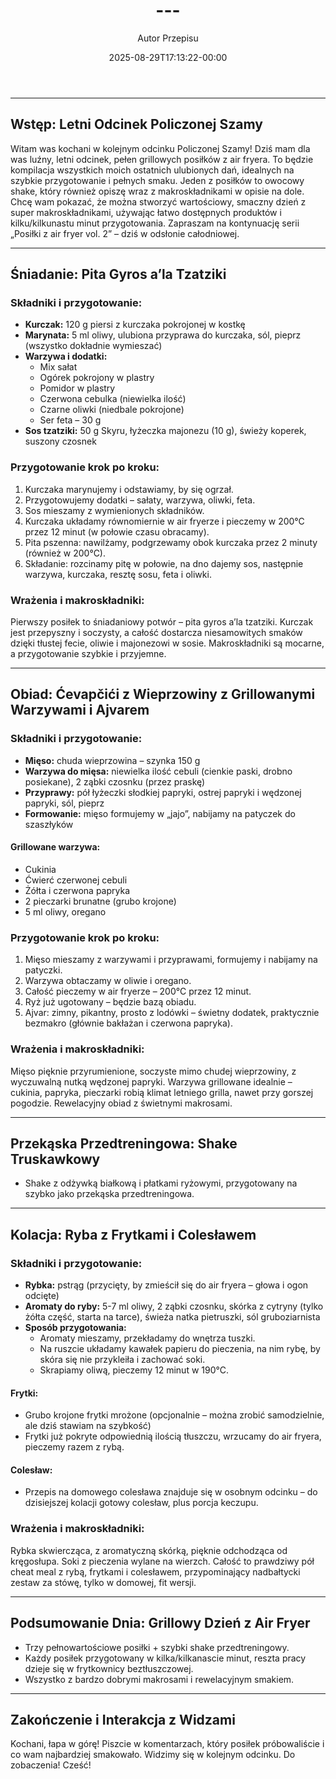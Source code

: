 ﻿---
draft: true
title: "---"
author: "Autor Przepisu"
recipe_image: images/recipe-headers/default.avif
date: 2025-08-29T17:13:22-00:00
categories: ["do-kategoryzacji"]
tags: ["draft"]
tagline: "Przepis do sformatowania"
servings: 4
prep_time: 15
cook: true
cook_time: 30
calories: 300
protein: 20
fat: 10
carbohydrate: 25
---
---

## **Wstęp: Letni Odcinek Policzonej Szamy**

Witam was kochani w kolejnym odcinku Policzonej Szamy! Dziś mam dla was luźny, letni odcinek, pełen grillowych posiłków z air fryera. To będzie kompilacja wszystkich moich ostatnich ulubionych dań, idealnych na szybkie przygotowanie i pełnych smaku. Jeden z posiłków to owocowy shake, który również opiszę wraz z makroskładnikami w opisie na dole. Chcę wam pokazać, że można stworzyć wartościowy, smaczny dzień z super makroskładnikami, używając łatwo dostępnych produktów i kilku/kilkunastu minut przygotowania. Zapraszam na kontynuację serii „Posiłki z air fryer vol. 2” – dziś w odsłonie całodniowej.

---

## **Śniadanie: Pita Gyros a’la Tzatziki**

### **Składniki i przygotowanie:**

- **Kurczak:** 120 g piersi z kurczaka pokrojonej w kostkę
- **Marynata:** 5 ml oliwy, ulubiona przyprawa do kurczaka, sól, pieprz (wszystko dokładnie wymieszać)
- **Warzywa i dodatki:**
  - Mix sałat
  - Ogórek pokrojony w plastry
  - Pomidor w plastry
  - Czerwona cebulka (niewielka ilość)
  - Czarne oliwki (niedbale pokrojone)
  - Ser feta – 30 g
- **Sos tzatziki:** 50 g Skyru, łyżeczka majonezu (10 g), świeży koperek, suszony czosnek

### **Przygotowanie krok po kroku:**

1. Kurczaka marynujemy i odstawiamy, by się ogrzał.
2. Przygotowujemy dodatki – sałaty, warzywa, oliwki, feta.
3. Sos mieszamy z wymienionych składników.
4. Kurczaka układamy równomiernie w air fryerze i pieczemy w 200°C przez 12 minut (w połowie czasu obracamy).
5. Pita pszenna: nawilżamy, podgrzewamy obok kurczaka przez 2 minuty (również w 200°C).
6. Składanie: rozcinamy pitę w połowie, na dno dajemy sos, następnie warzywa, kurczaka, resztę sosu, feta i oliwki.

### **Wrażenia i makroskładniki:**

Pierwszy posiłek to śniadaniowy potwór – pita gyros a’la tzatziki. Kurczak jest przepyszny i soczysty, a całość dostarcza niesamowitych smaków dzięki tłustej fecie, oliwie i majonezowi w sosie. Makroskładniki są mocarne, a przygotowanie szybkie i przyjemne.

---

## **Obiad: Ćevapčići z Wieprzowiny z Grillowanymi Warzywami i Ajvarem**

### **Składniki i przygotowanie:**

- **Mięso:** chuda wieprzowina – szynka 150 g
- **Warzywa do mięsa:** niewielka ilość cebuli (cienkie paski, drobno posiekane), 2 ząbki czosnku (przez praskę)
- **Przyprawy:** pół łyżeczki słodkiej papryki, ostrej papryki i wędzonej papryki, sól, pieprz
- **Formowanie:** mięso formujemy w „jajo”, nabijamy na patyczek do szaszłyków

#### **Grillowane warzywa:**
- Cukinia
- Ćwierć czerwonej cebuli
- Żółta i czerwona papryka
- 2 pieczarki brunatne (grubo krojone)
- 5 ml oliwy, oregano

### **Przygotowanie krok po kroku:**

1. Mięso mieszamy z warzywami i przyprawami, formujemy i nabijamy na patyczki.
2. Warzywa obtaczamy w oliwie i oregano.
3. Całość pieczemy w air fryerze – 200°C przez 12 minut.
4. Ryż już ugotowany – będzie bazą obiadu.
5. Ajvar: zimny, pikantny, prosto z lodówki – świetny dodatek, praktycznie bezmakro (głównie bakłażan i czerwona papryka).

### **Wrażenia i makroskładniki:**

Mięso pięknie przyrumienione, soczyste mimo chudej wieprzowiny, z wyczuwalną nutką wędzonej papryki. Warzywa grillowane idealnie – cukinia, papryka, pieczarki robią klimat letniego grilla, nawet przy gorszej pogodzie. Rewelacyjny obiad z świetnymi makrosami.

---

## **Przekąska Przedtreningowa: Shake Truskawkowy**

- Shake z odżywką białkową i płatkami ryżowymi, przygotowany na szybko jako przekąska przedtreningowa.

---

## **Kolacja: Ryba z Frytkami i Colesławem**

### **Składniki i przygotowanie:**

- **Rybka:** pstrąg (przycięty, by zmieścił się do air fryera – głowa i ogon odcięte)
- **Aromaty do ryby:** 5-7 ml oliwy, 2 ząbki czosnku, skórka z cytryny (tylko żółta część, starta na tarce), świeża natka pietruszki, sól gruboziarnista
- **Sposób przygotowania:**
  - Aromaty mieszamy, przekładamy do wnętrza tuszki.
  - Na ruszcie układamy kawałek papieru do pieczenia, na nim rybę, by skóra się nie przykleiła i zachować soki.
  - Skrapiamy oliwą, pieczemy 12 minut w 190°C.

#### **Frytki:**
- Grubo krojone frytki mrożone (opcjonalnie – można zrobić samodzielnie, ale dziś stawiam na szybkość)
- Frytki już pokryte odpowiednią ilością tłuszczu, wrzucamy do air fryera, pieczemy razem z rybą.

#### **Colesław:**
- Przepis na domowego colesława znajduje się w osobnym odcinku – do dzisiejszej kolacji gotowy colesław, plus porcja keczupu.

### **Wrażenia i makroskładniki:**

Rybka skwiercząca, z aromatyczną skórką, pięknie odchodząca od kręgosłupa. Soki z pieczenia wylane na wierzch. Całość to prawdziwy pół cheat meal z rybą, frytkami i colesławem, przypominający nadbałtycki zestaw za stówę, tylko w domowej, fit wersji.

---

## **Podsumowanie Dnia: Grillowy Dzień z Air Fryer**

- Trzy pełnowartościowe posiłki + szybki shake przedtreningowy.
- Każdy posiłek przygotowany w kilka/kilkanascie minut, reszta pracy dzieje się w frytkownicy beztłuszczowej.
- Wszystko z bardzo dobrymi makrosami i rewelacyjnym smakiem.

---

## **Zakończenie i Interakcja z Widzami**

Kochani, łapa w górę! Piszcie w komentarzach, który posiłek próbowaliście i co wam najbardziej smakowało. Widzimy się w kolejnym odcinku. Do zobaczenia! Cześć!